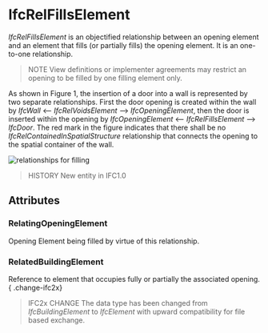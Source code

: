 # IfcRelFillsElement

_IfcRelFillsElement_ is an objectified relationship between an opening element and an element that fills (or partially fills) the opening element. It is an one-to-one relationship.<!-- end of definition -->

> NOTE View definitions or implementer agreements may restrict an opening to be filled by one filling element only.

As shown in Figure 1, the insertion of a door into a wall is represented by two separate relationships. First the door opening is created within the wall by _IfcWall_ <-- _IfcRelVoidsElement_ --> _IfcOpeningElement_, then the door is inserted within the opening by _IfcOpeningElement_ <-- _IfcRelFillsElement_ --> _IfcDoor_. The red mark in the figure indicates that there shall be no _IfcRelContainedInSpatialStructure_ relationship that connects the opening to the spatial container of the wall.

![relationships for filling](../../../../figures/ifcrelfillselements-fig1.png "Figure 1 — Relationships for element filling")

> HISTORY New entity in IFC1.0

## Attributes

### RelatingOpeningElement
Opening Element being filled by virtue of this relationship.

### RelatedBuildingElement
Reference to element that occupies fully or partially the associated opening.
{ .change-ifc2x}
> IFC2x CHANGE The data type has been changed from _IfcBuildingElement_ to _IfcElement_ with upward compatibility for file based exchange.